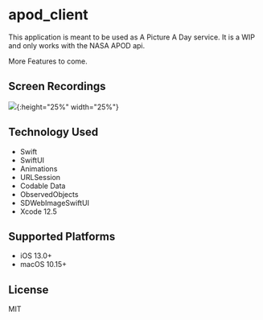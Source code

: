 # apod_client

This application is meant to be used as A Picture A Day service. It is a WIP and only works with the NASA APOD api.

More Features to come.

## Screen Recordings
![](demo/1.png){:height="25%" width="25%"}


## Technology Used

- Swift
- SwiftUI
- Animations
- URLSession
- Codable Data
- ObservedObjects
- SDWebImageSwiftUI
- Xcode 12.5

## Supported Platforms

* iOS 13.0+
* macOS 10.15+

## License

MIT
